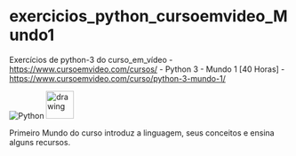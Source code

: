 # exercicios_python_cursoemvideo_Mundo1
Exercícios de python-3 do curso_em_vídeo -   https://www.cursoemvideo.com/cursos/   -  Python 3 - Mundo 1 [40 Horas] - https://www.cursoemvideo.com/curso/python-3-mundo-1/

![Python](https://img.shields.io/badge/Python-3776AB?style=flat-square&logo=Python&logoColor=white)
<img src="https://github.com/amandewatnitrr/amandewatnitrr/blob/main/imgs/python-5.svg" alt="drawing" width="50"/>

Primeiro Mundo do curso introduz a linguagem, seus conceitos e ensina alguns recursos.
